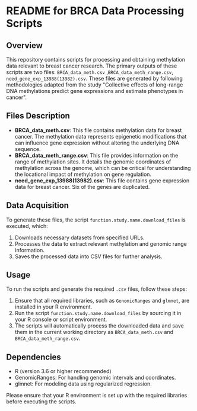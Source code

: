 # README for BRCA Data Processing Scripts

## Overview

This repository contains scripts for processing and obtaining methylation data relevant to breast cancer research. The primary outputs of these scripts are two files: `BRCA_data_meth.csv` ,`BRCA_data_meth_range.csv`, `need_gene_exp_13988(13982).csv`. These files are generated by following methodologies adapted from the study "Collective effects of long-range DNA methylations predict gene expressions and estimate phenotypes in cancer".

## Files Description

- **BRCA_data_meth.csv**: This file contains methylation data for breast cancer. The methylation data represents epigenetic modifications that can influence gene expression without altering the underlying DNA sequence.
- **BRCA_data_meth_range.csv**: This file provides information on the range of methylation sites. It details the genomic coordinates of methylation across the genome, which can be critical for understanding the locational impact of methylation on gene regulation.
- **need_gene_exp_13988(13982).csv**: This file contains gene expression data for breast cancer. Six of the genes are duplicated.

## Data Acquisition

To generate these files, the script `function.study.name.download_files` is executed, which:

1. Downloads necessary datasets from specified URLs.
2. Processes the data to extract relevant methylation and genomic range information.
3. Saves the processed data into CSV files for further analysis.

## Usage

To run the scripts and generate the required `.csv` files, follow these steps:

1. Ensure that all required libraries, such as `GenomicRanges` and `glmnet`, are installed in your R environment.
2. Run the script `function.study.name.download_files` by sourcing it in your R console or script environment.
3. The scripts will automatically process the downloaded data and save them in the current working directory as `BRCA_data_meth.csv` and `BRCA_data_meth_range.csv`.

## Dependencies

- R (version 3.6 or higher recommended)
- GenomicRanges: For handling genomic intervals and coordinates.
- glmnet: For modeling data using regularized regression.

Please ensure that your R environment is set up with the required libraries before executing the scripts. 

